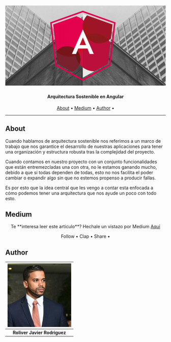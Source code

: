 


<h1 align="center">
  <br>
  <a href="https://medium.com/@roliver_javier/arquitectura-sostenible-en-angular-91301259e83e"><img src="https://github.com/Roliver-Javier/angular-microfrontend/blob/master/src/assets/img/1_IXqGuECQPNvc34NC9VBV9Q.png"></a>

 
</h1>

<h4 align="center"><span>Arquitectura Sostenible en Angular</h4>
      
<p align="center">
  <a href="#about">About</a> •
  <a href="#Medium">Medium</a> •
  <a href="#author">Author</a> •
</p>

---

## About

<p >
Cuando hablamos de arquitectura sostenible nos referimos a un marco de trabajo que nos garantice el desarrollo de nuestras aplicaciones para tener una organización y estructura robusta tras la complejidad del proyecto.
</p>

<p>
Cuando contamos en nuestro proyecto con un conjunto funcionalidades que están entremezcladas una con otra, no le estamos ganando mucho, debido a que si todas dependen de todas, esto no nos facilita el poder cambiar o expandir algo sin que no estemos propenso a producir fallas.
</p>  
<p>
Es por esto que la idea central que les vengo a contar esta enfocada a cómo podemos tener una arquitectura que nos ayude un poco con todo esto.
</p>



## Medium
<p align="center"> 
Te **interesa leer este articulo**? Hechale un vistazo por Medium <a href="https://medium.com/@roliver_javier/arquitectura-sostenible-en-angular-91301259e83e">Aqui</a>
</p>
<p align="center"> 
  <a>Follow</a> •
  <a>Clap</a> •
  <a>Share</a> •
</p>

## Author

|  	[![profile](https://github.com/Roliver-Javier/angular-microfrontend/blob/master/src/assets/img/0.jpg)](https://www.linkedin.com/in/roliver-javier/) |
|:---------------------------------------------------------------------------------------------------------:	|
|                                            **Roliver Javier Rodriguez**                                     |
